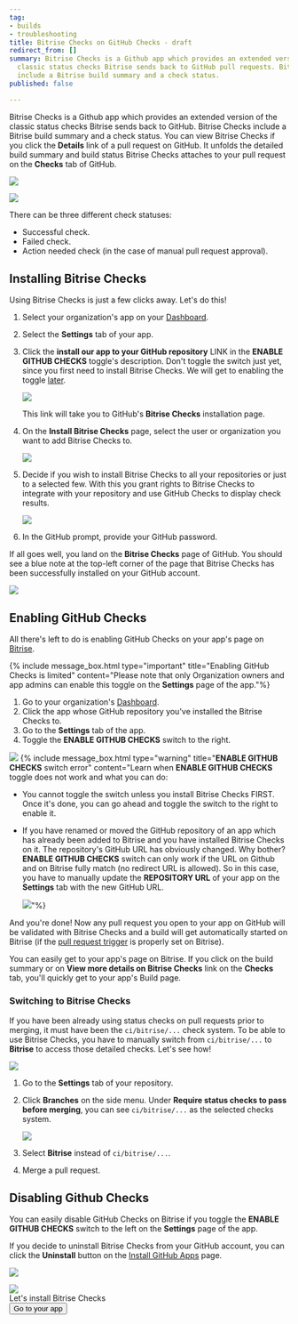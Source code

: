 ```yaml
---
tag:
- builds
- troubleshooting
title: Bitrise Checks on GitHub Checks - draft
redirect_from: []
summary: Bitrise Checks is a Github app which provides an extended version of the
  classic status checks Bitrise sends back to GitHub pull requests. Bitrise Checks
  include a Bitrise build summary and a check status.
published: false

---
```

Bitrise Checks is a Github app which provides an extended version of the classic status checks Bitrise sends back to GitHub. Bitrise Checks include a Bitrise build summary and a check status. You can view Bitrise Checks if you click the **Details** link of a pull request on GitHub. It unfolds the detailed build summary and build status Bitrise Checks attaches to your pull request on the **Checks** tab of GitHub.

![](/img/all-checks-have-passed.png)

![](/img/bitrise-summary-gh-checks.jpg)

There can be three different check statuses:

* Successful check.
* Failed check.
* Action needed check (in the case of manual pull request approval).

## Installing Bitrise Checks

Using Bitrise Checks is just a few clicks away. Let's do this!

1. Select your organization's app on your [Dashboard](https://app.bitrise.io/dashboard/builds).
2. Select the **Settings** tab of your app.
3. Click the **install our app to your GitHub repository** LINK in the **ENABLE GITHUB CHECKS** toggle's description. Don't toggle the switch just yet, since you first need to install Bitrise Checks. We will get to enabling the toggle [later](/github-checks/#enabling-github-checks).

   ![](/img/disabled-toggle-githubchekcs.jpg)

   This link will take you to GitHub's **Bitrise Checks** installation page.
4. On the **Install Bitrise Checks** page, select the user or organization you want to add Bitrise Checks to.

   ![](/img/install-bitrise-checks.jpg)
5. Decide if you wish to install Bitrise Checks to all your repositories or just to a selected few. With this you grant rights to Bitrise Checks to integrate with your repository and use GitHub Checks to display check results.

   ![](/img/install-bitrise-checks.jpg.png)
6. In the GitHub prompt, provide your GitHub password.

If all goes well, you land on the **Bitrise Checks** page of GitHub. You should see a blue note at the top-left corner of the page that Bitrise Checks has been successfully installed on your GitHub account.

![](/img/installed-bitrise-checks.jpg)

## Enabling GitHub Checks

All there's left to do is enabling GitHub Checks on your app's page on [Bitrise](https://app.bitrise.io/dashboard/builds).

{% include message_box.html type="important" title="Enabling GitHub Checks is limited" content="Please note that only Organization owners and app admins can enable this toggle on the **Settings** page of the app."%}

1. Go to your organization's [Dashboard](https://app.bitrise.io/dashboard/builds).
2. Click the app whose GitHub repository you've installed the Bitrise Checks to.
3. Go to the **Settings** tab of the app.
4. Toggle the **ENABLE GITHUB CHECKS** switch to the right.

![](/img/enabled-toggle-githubchecks.jpg)
{% include message_box.html type="warning" title="**ENABLE GITHUB CHECKS** switch error" content="Learn when **ENABLE GITHUB CHECKS** toggle does not work and what you can do:

* You cannot toggle the switch unless you install Bitrise Checks FIRST. Once it's done, you can go ahead and toggle the switch to the right to enable it.
* If you have renamed or moved the GitHub repository of an app which has already been added to Bitrise and you have installed Bitrise Checks on it. The repository's GitHub URL has obviously changed. Why bother? **ENABLE GITHUB CHECKS** switch can only work if the URL on Github and on Bitrise fully match (no redirect URL is allowed). So in this case, you have to manually update the **REPOSITORY URL** of your app on the **Settings** tab with the new GitHub URL.

  ![](/img/repository-url-change.jpg)"%}

And you're done! Now any pull request you open to your app on GitHub will be validated with Bitrise Checks and a build will get automatically started on Bitrise (if the [pull request trigger](/builds/triggering-builds/trigger-pull-request/) is properly set on Bitrise).

You can easily get to your app's page on Bitrise. If you click on the build summary or on **View more details on Bitrise Checks** link on the **Checks** tab, you'll quickly get to your app's Build page.

### Switching to Bitrise Checks

If you have been already using status checks on pull requests prior to merging, it must have been the `ci/bitrise/...` check system. To be able to use Bitrise Checks, you have to manually switch from `ci/bitrise/...` to **Bitrise** to access those detailed checks. Let's see how!

![](/img/checks-pending.png)

1. Go to the **Settings** tab of your repository.
2. Click **Branches** on the side menu. Under **Require status checks to pass before merging**, you can see `ci/bitrise/...` as the selected checks system.

   ![](/img/require-status-checks.png)
3. Select **Bitrise** instead of `ci/bitrise/...`.
4. Merge a pull request.

## Disabling Github Checks

You can easily disable GitHub Checks on Bitrise if you toggle the **ENABLE GITHUB CHECKS** switch to the left on the **Settings** page of the app.

If you decide to uninstall Bitrise Checks from your GitHub account, you can click the **Uninstall** button on the [Install GitHub Apps](https://github.com/settings/installations/) page.

![](/img/disable-ghckecks.jpg)

<div class="banner">
<img src="/assets/images/banner-bg-888x170.png" style="border: none;">
<div class="deploy-text">Let's install Bitrise Checks</div>
<a target="_blank" href="https://app.bitrise.io/dashboard/builds"><button class="button">Go to your app</button></a>
</div>
